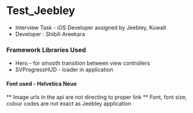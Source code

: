 # Test_Jeebley
* Interview Task - iOS Developer assigned by Jeebley, Kuwait
* Developer : Shibili Areekara



### Framework Libraries Used
* Hero - for smooth transition between view controllers
* SVProgressHUD - loader in application

#### Font used - Helvetica Neue

** Image urls in the api are not directing to proper link
** Font, font size, colour codes are not exact as Jeebley application
